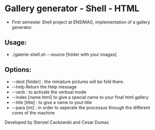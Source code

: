 # Gallery generator - Shell - HTML
* First semester Shell project at ENSIMAG, implementation of a gallery generator.

## Usage:
 * ./galerie-shell.sh  --source [folder with your images] 

## Options:
+ --dest [folder] : the miniature pictures will be fold there.  
+ --help    Return the Help message
+ --verb : to activate the verbual mode  
+ --index  [name.html]    to give a special name to your final html gallery
+ --title [title] : to give a name to yout title
+ --para [int] : in order to seperate the processus through the different cores of the machine


Developed by Stenzel Cackowski and Cesar Dumas
